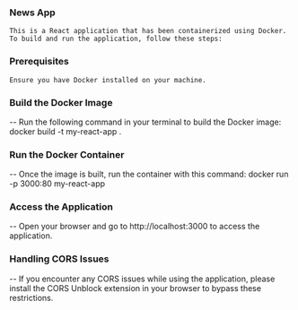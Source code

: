 ### News App

    This is a React application that has been containerized using Docker.
    To build and run the application, follow these steps:

### Prerequisites
    Ensure you have Docker installed on your machine.

### Build the Docker Image
--  Run the following command in your terminal to build the Docker image:
    docker build -t my-react-app .

### Run the Docker Container
--  Once the image is built, run the container with this command:
    docker run -p 3000:80 my-react-app

### Access the Application
--  Open your browser and go to http://localhost:3000 to access the application.

### Handling CORS Issues
--  If you encounter any CORS issues while using the application, please 
    install the CORS Unblock extension in your browser to bypass these restrictions.